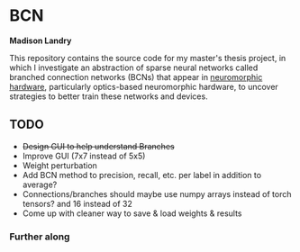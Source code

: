 # BCN

**Madison Landry**

This repository contains the source code for my master's thesis project, in which I investigate an abstraction of sparse neural networks called branched connection networks (BCNs) that appear in [neuromorphic hardware](https://en.wikipedia.org/wiki/Neuromorphic_engineering), particularly optics-based neuromorphic hardware, to uncover strategies to better train these networks and devices.

<!-- ## Running locally

Follow [these instructions](https://pytorch.org/get-started/locally/) to install PyTorch locally; then install the requirements in `requirements.txt`. -->

## TODO

* ~~Design GUI to help understand Branches~~
* Improve GUI (7x7 instead of 5x5)
* Weight perturbation
* Add BCN method to precision, recall, etc. per label in addition to average?
* Connections/branches should maybe use numpy arrays instead of torch tensors? and 16 instead of 32
* Come up with cleaner way to save & load weights & results

### Further along
